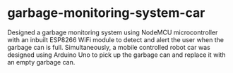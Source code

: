 # garbage-monitoring-system-car

Designed a garbage monitoring system using NodeMCU microcontroller with an inbuilt ESP8266 WiFi module to detect and alert the user when the garbage can is full. Simultaneously, a mobile controlled robot car was designed using Arduino Uno to pick up the garbage can and replace it with an empty garbage can.

